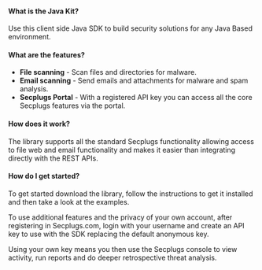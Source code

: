 #### What is the Java Kit?
Use this client side Java SDK to build security solutions for any Java Based environment. 

#### What are the features?

- __File scanning__ - Scan files and directories for malware.
- __Email scanning__ - Send emails and attachments for malware and spam analysis.
- __Secplugs Portal__ - With a registered API key you can access all the core Secplugs features via the portal.

#### How does it work?

The library supports all the standard Secplugs functionality allowing access to file web and email functionality and makes it easier than integrating directly with the REST APIs.

#### How do I get started?

To get started download the library, follow the instructions to get it installed and then take a look at the examples.

To use additional features and the privacy of your own account, after registering in Secplugs.com, login with your username and create an API key to use with the SDK replacing the default anonymous key.

Using your own key means you then use the Secplugs console to view activity, run reports and do deeper retrospective threat analysis.
